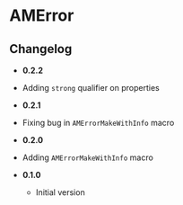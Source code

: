 AMError
=======

## Changelog

- **0.2.2**
 - Adding `strong` qualifier on properties

- **0.2.1**
 - Fixing bug in `AMErrorMakeWithInfo` macro

- **0.2.0**
 - Adding `AMErrorMakeWithInfo` macro

- **0.1.0**
   - Initial version
